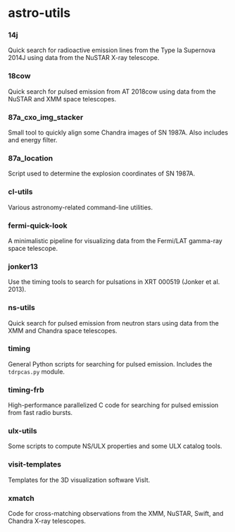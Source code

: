 # astro-utils

### 14j
Quick search for radioactive emission lines from the Type Ia Supernova 2014J using data from the NuSTAR X-ray telescope.

### 18cow
Quick search for pulsed emission from AT 2018cow using data from the NuSTAR and XMM space telescopes.

### 87a\_cxo\_img\_stacker
Small tool to quickly align some Chandra images of SN 1987A. Also includes and energy filter.

### 87a\_location
Script used to determine the explosion coordinates of SN 1987A.

### cl-utils
Various astronomy-related command-line utilities.

### fermi-quick-look
A minimalistic pipeline for visualizing data from the Fermi/LAT gamma-ray space telescope.

### jonker13
Use the timing tools to search for pulsations in XRT 000519 (Jonker et al. 2013).

### ns-utils
Quick search for pulsed emission from neutron stars using data from the XMM and Chandra space telescopes.

### timing
General Python scripts for searching for pulsed emission. Includes the `tdrpcas.py` module.

### timing-frb
High-performance parallelized C code for searching for pulsed emission from fast radio bursts.

### ulx-utils
Some scripts to compute NS/ULX properties and some ULX catalog tools.

### visit-templates
Templates for the 3D visualization software VisIt.

### xmatch
Code for cross-matching observations from the XMM, NuSTAR, Swift, and Chandra X-ray telescopes.
